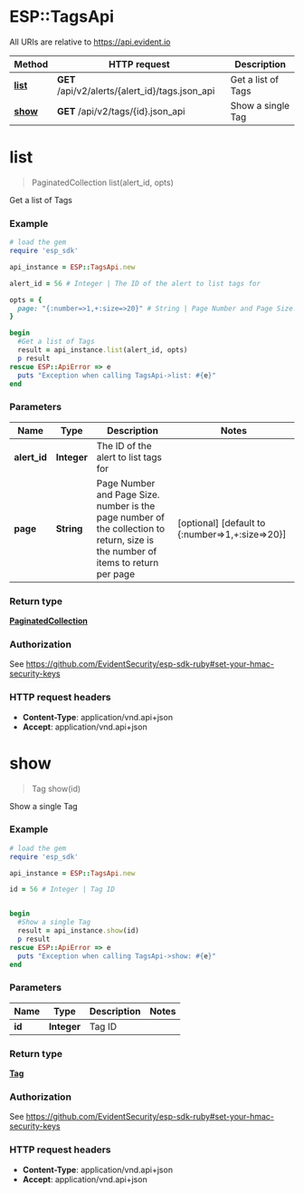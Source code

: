 # ESP::TagsApi

All URIs are relative to https://api.evident.io

Method | HTTP request | Description
------------- | ------------- | -------------
[**list**](TagsApi.md#list) | **GET** /api/v2/alerts/{alert_id}/tags.json_api | Get a list of Tags
[**show**](TagsApi.md#show) | **GET** /api/v2/tags/{id}.json_api | Show a single Tag


# **list**
> PaginatedCollection list(alert_id, opts)

Get a list of Tags

### Example
```ruby
# load the gem
require 'esp_sdk'

api_instance = ESP::TagsApi.new

alert_id = 56 # Integer | The ID of the alert to list tags for

opts = { 
  page: "{:number=>1,+:size=>20}" # String | Page Number and Page Size.  number is the page number of the collection to return, size is the number of items to return per page
}

begin
  #Get a list of Tags
  result = api_instance.list(alert_id, opts)
  p result
rescue ESP::ApiError => e
  puts "Exception when calling TagsApi->list: #{e}"
end
```

### Parameters

Name | Type | Description  | Notes
------------- | ------------- | ------------- | -------------
 **alert_id** | **Integer**| The ID of the alert to list tags for | 
 **page** | **String**| Page Number and Page Size.  number is the page number of the collection to return, size is the number of items to return per page | [optional] [default to {:number&#x3D;&gt;1,+:size&#x3D;&gt;20}]

### Return type

[**PaginatedCollection**](PaginatedCollection.md)

### Authorization

See https://github.com/EvidentSecurity/esp-sdk-ruby#set-your-hmac-security-keys

### HTTP request headers

 - **Content-Type**: application/vnd.api+json
 - **Accept**: application/vnd.api+json



# **show**
> Tag show(id)

Show a single Tag

### Example
```ruby
# load the gem
require 'esp_sdk'

api_instance = ESP::TagsApi.new

id = 56 # Integer | Tag ID


begin
  #Show a single Tag
  result = api_instance.show(id)
  p result
rescue ESP::ApiError => e
  puts "Exception when calling TagsApi->show: #{e}"
end
```

### Parameters

Name | Type | Description  | Notes
------------- | ------------- | ------------- | -------------
 **id** | **Integer**| Tag ID | 

### Return type

[**Tag**](Tag.md)

### Authorization

See https://github.com/EvidentSecurity/esp-sdk-ruby#set-your-hmac-security-keys

### HTTP request headers

 - **Content-Type**: application/vnd.api+json
 - **Accept**: application/vnd.api+json



